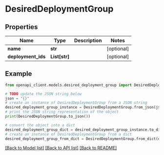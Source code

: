 # DesiredDeploymentGroup


## Properties

Name | Type | Description | Notes
------------ | ------------- | ------------- | -------------
**name** | **str** |  | [optional] 
**deployment_ids** | **List[str]** |  | [optional] 

## Example

```python
from openapi_client.models.desired_deployment_group import DesiredDeploymentGroup

# TODO update the JSON string below
json = "{}"
# create an instance of DesiredDeploymentGroup from a JSON string
desired_deployment_group_instance = DesiredDeploymentGroup.from_json(json)
# print the JSON string representation of the object
print(DesiredDeploymentGroup.to_json())

# convert the object into a dict
desired_deployment_group_dict = desired_deployment_group_instance.to_dict()
# create an instance of DesiredDeploymentGroup from a dict
desired_deployment_group_from_dict = DesiredDeploymentGroup.from_dict(desired_deployment_group_dict)
```
[[Back to Model list]](../README.md#documentation-for-models) [[Back to API list]](../README.md#documentation-for-api-endpoints) [[Back to README]](../README.md)


